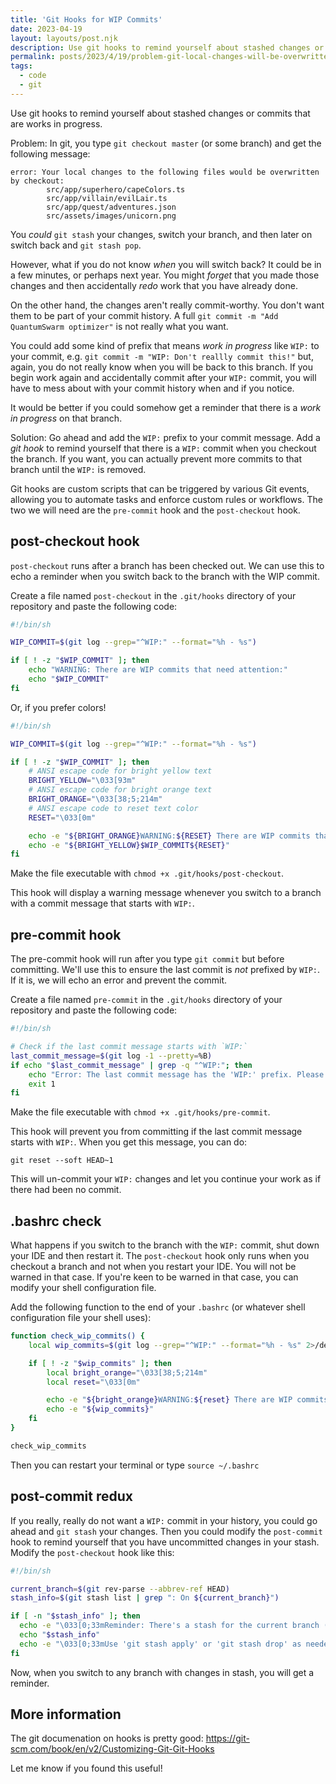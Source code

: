 ```yaml
---
title: 'Git Hooks for WIP Commits'
date: 2023-04-19
layout: layouts/post.njk
description: Use git hooks to remind yourself about stashed changes or commits that are works in progress.
permalink: posts/2023/4/19/problem-git-local-changes-will-be-overwritten-but-you-do-not-want-to-git-stash/index.html
tags:
  - code
  - git
---
```


Use git hooks to remind yourself about stashed changes or commits that are works in progress.

Problem: In git, you type `git checkout master` (or some branch) and get the following message:

```text
error: Your local changes to the following files would be overwritten by checkout:
        src/app/superhero/capeColors.ts
        src/app/villain/evilLair.ts
        src/app/quest/adventures.json
        src/assets/images/unicorn.png
```

You *could* `git stash` your changes, switch your branch, and then later on switch back and `git stash pop`.

However, what if you do not know *when* you will switch back? It could be in a few minutes, or perhaps next year. You might *forget* that you made those changes and then accidentally *redo* work that you have already done.

On the other hand, the changes aren't really commit-worthy. You don't want them to be part of your commit history. A full `git commit -m "Add QuantumSwarm optimizer"` is not really what you want.

You could add some kind of prefix that means *work in progress* like `WIP:` to your commit, e.g. `git commit -m "WIP: Don't reallly commit this!"` but, again, you do not really know when you will be back to this branch. If you begin work again and accidentally commit after your `WIP:` commit, you will have to mess about with your commit history when and if you notice.

It would be better if you could somehow get a reminder that there is a *work in progress* on that branch.

Solution: Go ahead and add the `WIP:` prefix to your commit message. Add a *git hook* to remind yourself that there is a `WIP:` commit when you checkout the branch. If you want, you can actually prevent more commits to that branch until the `WIP:` is removed.

Git hooks are custom scripts that can be triggered by various Git events, allowing you to automate tasks and enforce custom rules or workflows. The two we will need are the `pre-commit` hook and the `post-checkout` hook.

## post-checkout hook

`post-checkout` runs after a branch has been checked out. We can use this to echo a reminder when you switch back to the branch with the WIP commit.

Create a file named `post-checkout` in the `.git/hooks` directory of your repository and paste the following code:

```bash
#!/bin/sh

WIP_COMMIT=$(git log --grep="^WIP:" --format="%h - %s")

if [ ! -z "$WIP_COMMIT" ]; then
    echo "WARNING: There are WIP commits that need attention:"
    echo "$WIP_COMMIT"
fi
```

Or, if you prefer colors!

```bash
#!/bin/sh

WIP_COMMIT=$(git log --grep="^WIP:" --format="%h - %s")

if [ ! -z "$WIP_COMMIT" ]; then
    # ANSI escape code for bright yellow text
    BRIGHT_YELLOW="\033[93m"
    # ANSI escape code for bright orange text
    BRIGHT_ORANGE="\033[38;5;214m"
    # ANSI escape code to reset text color
    RESET="\033[0m"

    echo -e "${BRIGHT_ORANGE}WARNING:${RESET} There are WIP commits that need attention:"
    echo -e "${BRIGHT_YELLOW}$WIP_COMMIT${RESET}"
fi
```

Make the file executable with `chmod +x .git/hooks/post-checkout`.

This hook will display a warning message whenever you switch to a branch with a commit message that starts with `WIP:`.

## pre-commit hook

The pre-commit hook will run after you type `git commit` but before committing. We'll use this to ensure the last commit is *not* prefixed by `WIP:`. If it is, we will echo an error and prevent the commit.

Create a file named `pre-commit` in the `.git/hooks` directory of your repository and paste the following code:

```bash
#!/bin/sh

# Check if the last commit message starts with `WIP:`
last_commit_message=$(git log -1 --pretty=%B)
if echo "$last_commit_message" | grep -q "^WIP:"; then
    echo "Error: The last commit message has the 'WIP:' prefix. Please remove or amend the commit before proceeding."
    exit 1
fi
```

Make the file executable with `chmod +x .git/hooks/pre-commit`.

This hook will prevent you from committing if the last commit message starts with `WIP:`. When you get this message, you can do:

```
git reset --soft HEAD~1
```

This will un-commit your `WIP:` changes and let you continue your work as if there had been no commit.

## .bashrc check

What happens if you switch to the branch with the `WIP:` commit, shut down your IDE and then restart it.  The `post-checkout` hook only runs when you checkout a branch and not when you restart your IDE. You will not be warned in that case. If you're keen to be warned in that case, you can modify your shell configuration file.

Add the following function to the end of your `.bashrc` (or whatever shell configuration file your shell uses):

```bash
function check_wip_commits() {
    local wip_commits=$(git log --grep="^WIP:" --format="%h - %s" 2>/dev/null)

    if [ ! -z "$wip_commits" ]; then
        local bright_orange="\033[38;5;214m"
        local reset="\033[0m"

        echo -e "${bright_orange}WARNING:${reset} There are WIP commits that need attention:"
        echo -e "${wip_commits}"
    fi
}

check_wip_commits
```

Then you can restart your terminal or type `source ~/.bashrc`

## post-commit redux

If you really, really do not want a `WIP:` commit in your history, you could go ahead and `git stash` your changes. Then you could modify the `post-commit` hook to remind yourself that you have uncommitted changes in your stash.  Modify the `post-checkout` hook like this:

```bash
#!/bin/sh

current_branch=$(git rev-parse --abbrev-ref HEAD)
stash_info=$(git stash list | grep ": On ${current_branch}")

if [ -n "$stash_info" ]; then
  echo -e "\033[0;33mReminder: There's a stash for the current branch ($current_branch):\033[0m"
  echo "$stash_info"
  echo -e "\033[0;33mUse 'git stash apply' or 'git stash drop' as needed.\033[0m"
fi
```

Now, when you switch to any branch with changes in stash, you will get a reminder.

## More information

The git documenation on hooks is pretty good: <https://git-scm.com/book/en/v2/Customizing-Git-Git-Hooks>

Let me know if you found this useful!